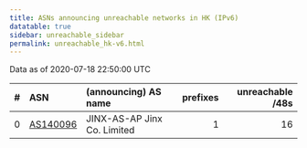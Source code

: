 ```yaml
---
title: ASNs announcing unreachable networks in HK (IPv6)
datatable: true
sidebar: unreachable_sidebar
permalink: unreachable_hk-v6.html
---
```


Data as of 2020-07-18 22:50:00 UTC


<div class="datatable-begin"></div>

|   # | ASN                                      | (announcing) AS name        |   prefixes |   unreachable /48s |
|----:|:-----------------------------------------|:----------------------------|-----------:|-------------------:|
|   0 | [AS140096](unreachable_AS140096-v6.html) | JINX-AS-AP Jinx Co. Limited |          1 |                 16 |

<div class="datatable-end"></div>